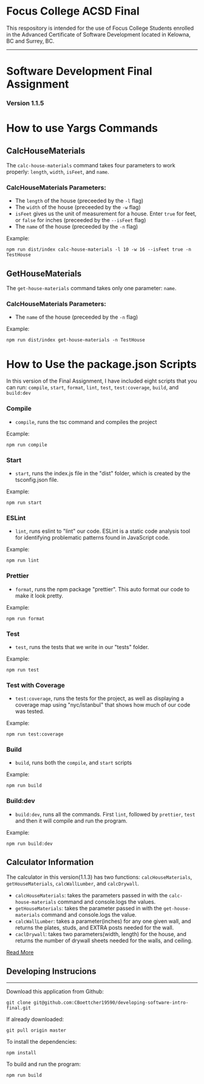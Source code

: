 # Focus College ACSD Final

This respository is intended for the use of Focus College Students enrolled in the Advanced Certificate of Software Development located in Kelowna, BC and Surrey, BC.

---
# Software Development Final Assignment
### Version 1.1.5

# How to use Yargs Commands

## CalcHouseMaterials

The `calc-house-materials` command takes four parameters to work properly: `length`, `width`, `isFeet`, and `name`.

### CalcHouseMaterials Parameters:
* The `length` of the house (preceeded by the `-l` flag)
* The `width` of the house (preceeded by the `-w` flag)
* `isFeet` gives us the unit of measurement for a house. Enter `true` for feet, or `false` for inches (preceeded by the `--isFeet` flag)
* The `name` of the house (preceeded by the `-n` flag)

Example: 

```
npm run dist/index calc-house-materials -l 10 -w 16 --isFeet true -n TestHouse 
```

## GetHouseMaterials

The `get-house-materials` command takes only one parameter: `name`. 

### CalcHouseMaterials Parameters:
* The `name` of the house (preceeded by the `-n` flag)

Example: 

```
npm run dist/index get-house-materials -n TestHouse 
```

# How to Use the package.json Scripts

In this version of the Final Assignment, I have included eight scripts that you can run: `compile`, `start`, `format`, `lint`, `test`, `test:coverage`, `build`, and `build:dev`

### Compile

* `compile`, runs the tsc command and compiles the project

Ecample:

```
npm run compile
```

### Start

* `start`, runs the index.js file in the "dist" folder, which is created by the tsconfig.json file.

Example:

```
npm run start
```

### ESLint

* `lint`, runs eslint to "lint" our code. ESLint is a static code analysis tool for identifying problematic patterns found in JavaScript code.

Example:

```
npm run lint
```

### Prettier

* `format`, runs the npm package "prettier". This auto format our code to make it look pretty.

Example:

```
npm run format
```

### Test

* `test`, runs the tests that we write in our "tests" folder.

Example:

```
npm run test
```


### Test with Coverage

* `test:coverage`, runs the tests for the project, as well as displaying a coverage map using "nyc/istanbul" that shows how much of our code was tested. 

Example:

```
npm run test:coverage
```


### Build

* `build`, runs both the `compile`, and `start` scripts
 
 Example:

```
npm run build
```

### Build:dev

* `build:dev`, runs all the commands. First `lint`, followed by `prettier`, `test` and then it will compile and run the program.
 
 Example:

```
npm run build:dev
```
## Calculator Information

The calculator in this version(1.1.3) has two functions: `calcHouseMaterials`, `getHouseMaterials`, `calcWallLumber`, and `calcDrywall`.

* `calcHouseMaterials`: takes the parameters passed in with the `calc-house-materials` command and console.logs the values.
* `getHouseMaterials`: takes the parameter passed in with the `get-house-materials` command and console.logs the value.
* `calcWallLumber`: takes a parameter(inches) for any one given wall, and returns the plates, studs, and EXTRA posts needed for the wall.
* `caclDrywall`: takes two parameters(width, length) for the house, and returns the number of drywall sheets needed for the walls, and ceiling. 

[Read More](./src/calculator/README.md)
 
## Developing Instrucions 
-------------------------
Download this application from Github:
```
git clone git@github.com:CBoettcher19590/developing-software-intro-final.git
```

If already downloaded:
```
git pull origin master
```

To install the dependencies:
```
npm install
```

To build and run the program:
```
npm run build
```
